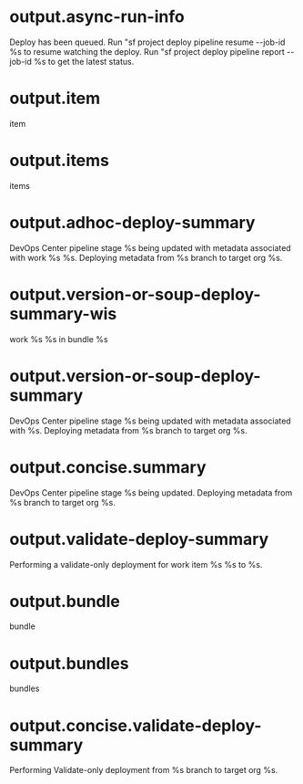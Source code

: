 # output.async-run-info

Deploy has been queued.
Run "sf project deploy pipeline resume --job-id %s to resume watching the deploy.
Run "sf project deploy pipeline report --job-id %s to get the latest status.

# output.item

item

# output.items

items

# output.adhoc-deploy-summary

DevOps Center pipeline stage %s being updated with metadata associated with work %s %s.
Deploying metadata from %s branch to target org %s.

# output.version-or-soup-deploy-summary-wis

work %s %s in bundle %s

# output.version-or-soup-deploy-summary

DevOps Center pipeline stage %s being updated with metadata associated with %s.
Deploying metadata from %s branch to target org %s.

# output.concise.summary

DevOps Center pipeline stage %s being updated. Deploying metadata from %s branch to target org %s.

# output.validate-deploy-summary

Performing a validate-only deployment for work item %s %s to %s.

# output.bundle

bundle

# output.bundles

bundles

# output.concise.validate-deploy-summary

Performing Validate-only deployment from %s branch to target org %s.
